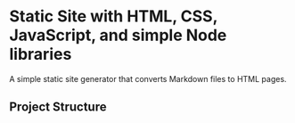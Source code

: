 # Static Site with HTML, CSS, JavaScript, and simple Node libraries

A simple static site generator that converts Markdown files to HTML pages.

## Project Structure
